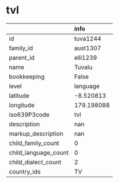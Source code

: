 # tvl
|                      | info       |
|:---------------------|:-----------|
| id                   | tuva1244   |
| family_id            | aust1307   |
| parent_id            | elli1239   |
| name                 | Tuvalu     |
| bookkeeping          | False      |
| level                | language   |
| latitude             | -8.520813  |
| longitude            | 179.198088 |
| iso639P3code         | tvl        |
| description          | nan        |
| markup_description   | nan        |
| child_family_count   | 0          |
| child_language_count | 0          |
| child_dialect_count  | 2          |
| country_ids          | TV         |